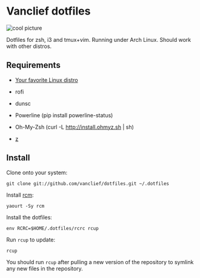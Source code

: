 Vanclief dotfiles
===================

![cool picture](https://imgur.com/NnbeU2M)

Dotfiles for zsh, i3 and tmux+vim. Running under Arch Linux. Should work with other
distros.

Requirements
------------

* [Your favorite Linux distro](https://github.com/Vanclief/arch-install)

* rofi

* dunsc

* Powerline (pip install powerline-status)

* Oh-My-Zsh (curl -L http://install.ohmyz.sh | sh)

* [z](https://github.com/rupa/z/blob/master/z.sh)


Install
-------

Clone onto your system:

```
git clone git://github.com/vanclief/dotfiles.git ~/.dotfiles
```

Install [rcm](https://github.com/thoughtbot/rcm):

```
yaourt -Sy rcm
```

Install the dotfiles:

```
env RCRC=$HOME/.dotfiles/rcrc rcup
```

Run `rcup` to update:

```
rcup
```

You should run `rcup` after pulling a new version of the repository to symlink
any new files in the repository.

